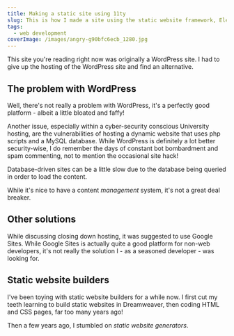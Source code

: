 ```yaml
---
title: Making a static site using 11ty
slug: This is how I made a site using the static website framework, Eleventy (or 11ty!)
tags:
  - web development
coverImage: /images/angry-g90bfc6ecb_1280.jpg
---
```

This site you're reading right now was originally a WordPress site. I had to give up the hosting of the WordPress site and find an alternative.

## The problem with WordPress

Well, there's not really a problem with WordPress, it's a perfectly good platform - albeit a little bloated and faffy!

Another issue, especially within a cyber-security conscious University hosting, are the vulnerabilities of hosting a dynamic website that uses php scripts and a MySQL database.  While WordPress is definitely a lot better security-wise, I do remember the days of constant bot bombardment and spam commenting, not to mention the occasional site hack!

Database-driven sites can be a little slow due to the database being queried in order to load the content.

While it's nice to have a content *management* system, it's not a great deal breaker.

## Other solutions
While discussing closing down hosting, it was suggested to use Google Sites. While Google Sites is actually quite a good platform for non-web developers, it's not really the solution I - as a seasoned developer - was looking for.

## Static website builders
I've been toying with static website builders for a while now. I first cut my teeth learning to build static websites in Dreamweaver, then coding HTML and CSS pages, far too many years ago!

Then a few years ago, I stumbled on *static website generators*. 
